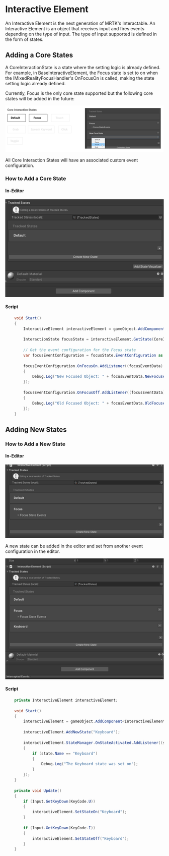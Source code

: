 # Interactive Element 

An Interactive Element is the next generation of MRTK's Interactable.  An Interactive Element is an object that receives input and fires events depending on the type of input.  The type of input supported is defined in the form of states. 

## Adding a Core States

A CoreInteractionState is a state where the setting logic is already defined.  For example, in BaseInteractiveElement, the Focus state is set to on when the IMixedRealityFocusHandler's OnFocusOn is called, making the state setting logic already defined.

Currently, Focus is the only core state supported but the following core states will be added in the future:

![AddCoreState](Images/InteractionElements/HowToExamples/NewCoreStates.png)

All Core Interaction States will have an associated custom event configuration.

### How to Add a Core State

#### In-Editor

![AddCoreState](Images/InteractionElements/HowToExamples/AddCoreStateEx.gif)

#### Script

```c#
    void Start()
    {
        InteractiveElement interactiveElement = gameObject.AddComponent<InteractiveElement>();

        InteractionState focusState = interactiveElement.GetState(CoreInteractionState.Focus);

        // Get the event configuration for the Focus state
        var focusEventConfiguration = focusState.EventConfiguration as FocusInteractionEventConfiguration;

        focusEventConfiguration.OnFocusOn.AddListener((focusEventData) =>
        {
            Debug.Log("New Focused Object: " + focusEventData.NewFocusedObject.name);
        });

        focusEventConfiguration.OnFocusOff.AddListener((focusEventData) =>
        {
            Debug.Log("Old Focused Object: " + focusEventData.OldFocusedObject.name);
        });
    }
```

## Adding New States

### How to Add a New State

#### In-Editor

![AddCoreState](Images/InteractionElements/HowToExamples/AddNewState.gif)

A new state can be added in the editor and set from another event configuration in the editor. 

![AddCoreState](Images/InteractionElements/HowToExamples/SetNewStateInEditor.gif)

#### Script

```c#
    private InteractiveElement interactiveElement;

    void Start()
    {
        interactiveElement = gameObject.AddComponent<InteractiveElement>();

        interactiveElement.AddNewState("Keyboard");

        interactiveElement.StateManager.OnStateActivated.AddListener((state) => 
        { 
            if (state.Name == "Keyboard")
            {
                Debug.Log("The Keyboard state was set on");
            }
        });
    }

    private void Update()
    {
        if (Input.GetKeyDown(KeyCode.U))
        {
            interactiveElement.SetStateOn("Keyboard");
        }

        if (Input.GetKeyDown(KeyCode.I))
        {
            interactiveElement.SetStateOff("Keyboard");
        }
    }
```

    